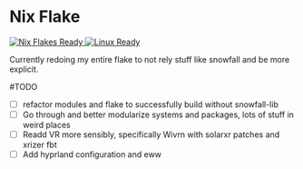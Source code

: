 # Nix Flake

<a href="https://nixos.wiki/wiki/Flakes" target="_blank">
	<img alt="Nix Flakes Ready" src="https://img.shields.io/static/v1?logo=nixos&logoColor=d8dee9&label=Nix%20Flakes&labelColor=5e81ac&message=Ready&color=d8dee9&style=for-the-badge">
</a>
<a href="https://nixos.org" target="_blank">
	<img alt="Linux Ready" src="https://img.shields.io/static/v1?logo=linux&logoColor=d8dee9&label=Linux&labelColor=5e81ac&message=Ready&color=d8dee9&style=for-the-badge">
</a>

Currently redoing my entire flake to not rely stuff like snowfall and be more explicit.

#TODO
- [ ] refactor modules and flake to successfully build without snowfall-lib
- [ ] Go through and better modularize systems and packages, lots of stuff in weird places
- [ ] Readd VR more sensibly, specifically Wivrn with solarxr patches and xrizer fbt
- [ ] Add hyprland configuration and eww
